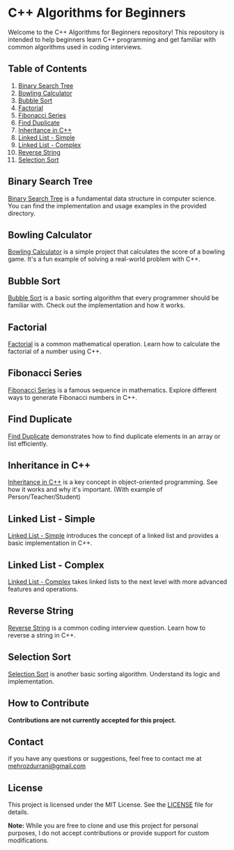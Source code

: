 # C++ Algorithms for Beginners

Welcome to the C++ Algorithms for Beginners repository! This repository is intended to help beginners learn C++ programming and get familiar with common algorithms used in coding interviews.

## Table of Contents

1. [Binary Search Tree](#binary-search-tree)
2. [Bowling Calculator](#bowling-calculator)
3. [Bubble Sort](#bubble-sort)
4. [Factorial](#factorial)
5. [Fibonacci Series](#fibonacci-series)
6. [Find Duplicate](#find-duplicate)
7. [Inheritance in C++](#inheritance-in-c)
8. [Linked List - Simple](#linked-list-simple)
9. [Linked List - Complex](#linked-list-complex)
10. [Reverse String](#reverse-string)
11. [Selection Sort](#selection-sort)

## Binary Search Tree

[Binary Search Tree](https://github.com/mehrozdurrani/JobTestAlgorithms-Cplusplus-EducationalResource/blob/19c865a724f583c78c5c2af4b517af5d71f7d88f/BinarySearchTree.cpp) is a fundamental data structure in computer science. You can find the implementation and usage examples in the provided directory.

## Bowling Calculator

[Bowling Calculator](https://github.com/mehrozdurrani/JobTestAlgorithms-Cplusplus-EducationalResource/blob/19c865a724f583c78c5c2af4b517af5d71f7d88f/BowlingCalculator.cpp) is a simple project that calculates the score of a bowling game. It's a fun example of solving a real-world problem with C++.

## Bubble Sort

[Bubble Sort](https://github.com/mehrozdurrani/JobTestAlgorithms-Cplusplus-EducationalResource/blob/19c865a724f583c78c5c2af4b517af5d71f7d88f/BubbleSort.cpp) is a basic sorting algorithm that every programmer should be familiar with. Check out the implementation and how it works.

## Factorial

[Factorial](https://github.com/mehrozdurrani/JobTestAlgorithms-Cplusplus-EducationalResource/blob/19c865a724f583c78c5c2af4b517af5d71f7d88f/Factorial.cpp) is a common mathematical operation. Learn how to calculate the factorial of a number using C++.

## Fibonacci Series

[Fibonacci Series](fibonacci-series) is a famous sequence in mathematics. Explore different ways to generate Fibonacci numbers in C++.

## Find Duplicate

[Find Duplicate](https://github.com/mehrozdurrani/JobTestAlgorithms-Cplusplus-EducationalResource/blob/19c865a724f583c78c5c2af4b517af5d71f7d88f/FindDuplicate.cpp) demonstrates how to find duplicate elements in an array or list efficiently.

## Inheritance in C++

[Inheritance in C++](https://github.com/mehrozdurrani/JobTestAlgorithms-Cplusplus-EducationalResource/blob/19c865a724f583c78c5c2af4b517af5d71f7d88f/Inherirance-StudentTeacherPerson.cpp) is a key concept in object-oriented programming. See how it works and why it's important. (With example of Person/Teacher/Student)

## Linked List - Simple

[Linked List - Simple](https://github.com/mehrozdurrani/JobTestAlgorithms-Cplusplus-EducationalResource/blob/19c865a724f583c78c5c2af4b517af5d71f7d88f/LinkedList.cpp) introduces the concept of a linked list and provides a basic implementation in C++.

## Linked List - Complex

[Linked List - Complex](https://github.com/mehrozdurrani/JobTestAlgorithms-Cplusplus-EducationalResource/blob/19c865a724f583c78c5c2af4b517af5d71f7d88f/LinkedListComplex.cpp) takes linked lists to the next level with more advanced features and operations.

## Reverse String

[Reverse String](https://github.com/mehrozdurrani/JobTestAlgorithms-Cplusplus-EducationalResource/blob/19c865a724f583c78c5c2af4b517af5d71f7d88f/ReverseString.cpp) is a common coding interview question. Learn how to reverse a string in C++.

## Selection Sort

[Selection Sort](https://github.com/mehrozdurrani/JobTestAlgorithms-Cplusplus-EducationalResource/blob/19c865a724f583c78c5c2af4b517af5d71f7d88f/SelectionSort.cpp) is another basic sorting algorithm. Understand its logic and implementation.

## How to Contribute

**Contributions are not currently accepted for this project.**

## Contact
if you have any questions or suggestions, feel free to contact me at mehrozdurrani@gmail.com

## License

This project is licensed under the MIT License. See the [LICENSE](LICENSE) file for details.

**Note:** While you are free to clone and use this project for personal purposes, I do not accept contributions or provide support for custom modifications.
